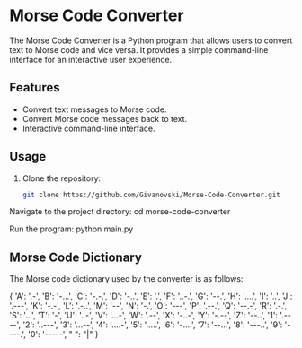 # Morse Code Converter

The Morse Code Converter is a Python program that allows users to convert text to Morse code and vice versa. It provides a simple command-line interface for an interactive user experience.

## Features

- Convert text messages to Morse code.
- Convert Morse code messages back to text.
- Interactive command-line interface.

## Usage

1. Clone the repository:

   ```bash
   git clone https://github.com/Givanovski/Morse-Code-Converter.git
   
Navigate to the project directory:
cd morse-code-converter

Run the program:
python main.py

## Morse Code Dictionary
The Morse code dictionary used by the converter is as follows:

{
    'A': '.-', 'B': '-...', 'C': '-.-.', 'D': '-..', 'E': '.',
    'F': '..-.', 'G': '--.', 'H': '....', 'I': '..', 'J': '.---',
    'K': '-.-', 'L': '.-..', 'M': '--', 'N': '-.', 'O': '---',
    'P': '.--.', 'Q': '--.-', 'R': '.-.', 'S': '...', 'T': '-',
    'U': '..-', 'V': '...-', 'W': '.--', 'X': '-..-', 'Y': '-.--',
    'Z': '--..', '1': '.----', '2': '..---', '3': '...--',
    '4': '....-', '5': '.....', '6': '-....', '7': '--...',
    '8': '---..', '9': '----.', '0': '-----', " ": "|"
}
